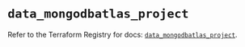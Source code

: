 # `data_mongodbatlas_project`

Refer to the Terraform Registry for docs: [`data_mongodbatlas_project`](https://registry.terraform.io/providers/mongodb/mongodbatlas/1.25.0/docs/data-sources/project).
